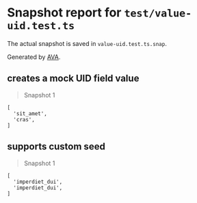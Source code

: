 # Snapshot report for `test/value-uid.test.ts`

The actual snapshot is saved in `value-uid.test.ts.snap`.

Generated by [AVA](https://avajs.dev).

## creates a mock UID field value

> Snapshot 1

    [
      'sit_amet',
      'cras',
    ]

## supports custom seed

> Snapshot 1

    [
      'imperdiet_dui',
      'imperdiet_dui',
    ]
